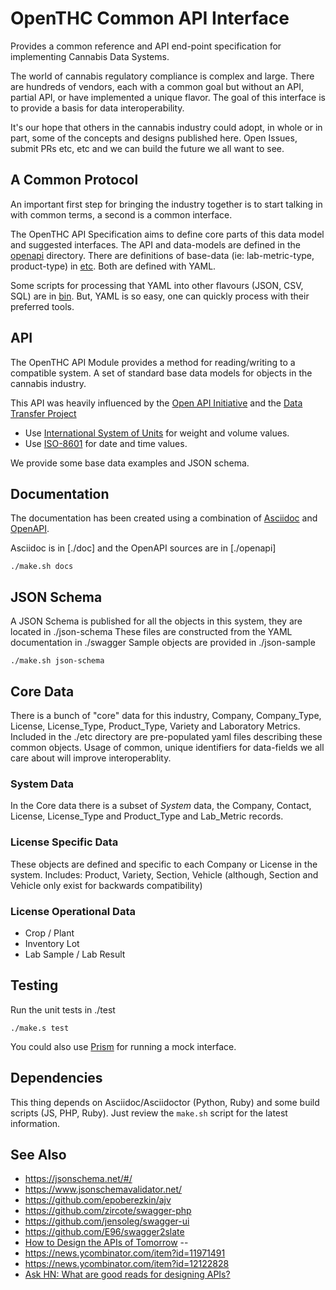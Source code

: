 # OpenTHC Common API Interface

Provides a common reference and API end-point specification for implementing Cannabis Data Systems.

The world of cannabis regulatory compliance is complex and large.
There are hundreds of vendors, each with a common goal but without an API, partial API, or have implemented a unique flavor.
The goal of this interface is to provide a basis for data interoperability.

It's our hope that others in the cannabis industry could adopt, in whole or in part, some of the concepts and designs published here.
Open Issues, submit PRs etc, etc and we can build the future we all want to see.


## A Common Protocol

An important first step for bringing the industry together is to start talking in with common terms, a second is a common interface.

The OpenTHC API Specification aims to define core parts of this data model and suggested interfaces.
The API and data-models are defined in the [openapi](./openapi) directory.
There are definitions of base-data (ie: lab-metric-type, product-type) in [etc](./etc).
Both are defined with YAML.

Some scripts for processing that YAML into other flavours (JSON, CSV, SQL) are in [bin](./bin).
But, YAML is so easy, one can quickly process with their preferred tools.


## API

The OpenTHC API Module provides a method for reading/writing to a compatible system.
A set of standard base data models for objects in the cannabis industry.

This API was heavily influenced by the [Open API Initiative](https://openapis.org/)
and the [Data Transfer Project](https://opensource.googleblog.com/2018/07/introducing-data-transfer-project.html)

* Use [International System of Units](https://en.wikipedia.org/wiki/International_System_of_Units) for weight and volume values.
* Use [ISO-8601](https://en.wikipedia.org/wiki/ISO_8601) for date and time values.

We provide some base data examples and JSON schema.


## Documentation

The documentation has been created using a combination of [Asciidoc](http://asciidoc.org) and [OpenAPI](https://swagger.io).

Asciidoc is in [./doc] and the OpenAPI sources are in [./openapi]

	./make.sh docs


## JSON Schema

A JSON Schema is published for all the objects in this system, they are located in ./json-schema
These files are constructed from the YAML documentation in ./swagger
Sample objects are provided in ./json-sample

	./make.sh json-schema


## Core Data

There is a bunch of "core" data for this industry, Company, Company_Type, License, License_Type, Product_Type, Variety and Laboratory Metrics.
Included in the ./etc directory are pre-populated yaml files describing these common objects.
Usage of common, unique identifiers for data-fields we all care about will improve interoperablity.


### System Data

In the Core data there is a subset of *System* data, the Company, Contact, License, License_Type and Product_Type and Lab_Metric records.


### License Specific Data

These objects are defined and specific to each Company or License in the system.
Includes: Product, Variety, Section, Vehicle (although, Section and Vehicle only exist for backwards compatibility)


### License Operational Data

* Crop / Plant
* Inventory Lot
* Lab Sample / Lab Result


## Testing

Run the unit tests in ./test

	./make.s test

You could also use [Prism](https://github.com/stoplightio/prism) for running a mock interface.


## Dependencies

This thing depends on Asciidoc/Asciidoctor (Python, Ruby) and some build scripts (JS, PHP, Ruby).
Just review the `make.sh` script for the latest information.


## See Also

 * https://jsonschema.net/#/
 * https://www.jsonschemavalidator.net/
 * https://github.com/epoberezkin/ajv
 * https://github.com/zircote/swagger-php
 * https://github.com/jensoleg/swagger-ui
 * https://github.com/E96/swagger2slate
 * [How to Design the APIs of Tomorrow](https://news.ycombinator.com/item?id=24332418) --
 * https://news.ycombinator.com/item?id=11971491
 * https://news.ycombinator.com/item?id=12122828
 * [Ask HN: What are good reads for designing APIs?](https://news.ycombinator.com/item?id=12262586)
